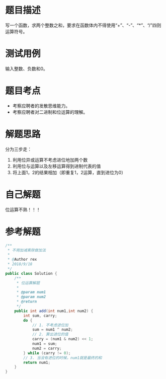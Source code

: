# 题目描述
写一个函数，求两个整数之和，要求在函数体内不得使用“+”、“-”、“\*”、“\/”四则运算符号。

# 测试用例
输入整数、负数和0。

# 题目考点
* 考察应聘者的发散思维能力。
* 考察应聘者对二进制和位运算的理解。

# 解题思路
分为三步走：
1. 利用位异或运算不考虑进位地加两个数
2. 利用位与运算以及左移运算得到进制代表的值
3. 将上面1，2的结果相加（即重复1，2运算，直到进位为0）

# 自己解题
位运算不熟！！！
# 参考解题
```Java
/**
 * 不用加减乘除做加法
 *
 * @Author rex
 * 2018/9/18
 */
public class Solution {
    /**
     * 位运算解题
     *
     * @param num1
     * @param num2
     * @return
     */
    public int add(int num1,int num2) {
        int sum, carry;
        do {
            // 1. 不考虑进位加
            sum = num1 ^ num2;
            // 2. 算出进位的值
            carry = (num1 & num2) << 1;
            num1 = sum;
            num2 = carry;
        } while (carry != 0);
        // 3. 当没有进位的时候，num1就是最终的和
        return num1;
    }
}
```

